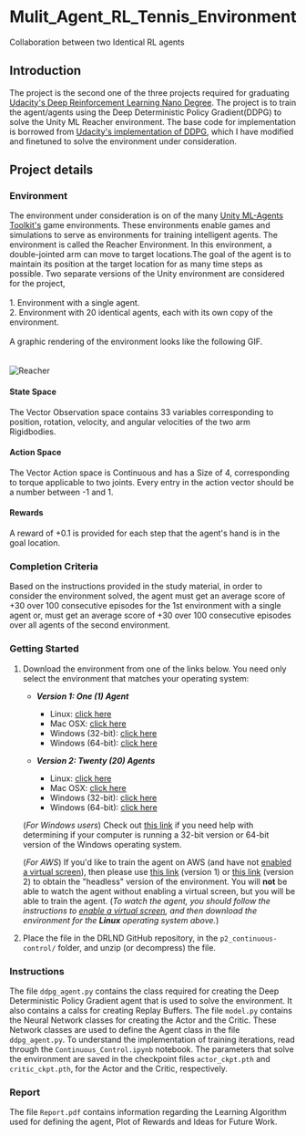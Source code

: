 # Mulit_Agent_RL_Tennis_Environment
Collaboration between two Identical RL agents
## Introduction
The project is the second one of the three projects required for graduating [Udacity's Deep Reinforcement Learning Nano Degree](https://www.udacity.com/course/deep-reinforcement-learning-nanodegree--nd893). The project is to train the agent/agents using the Deep Deterministic Policy Gradient(DDPG) to solve the Unity ML Reacher environment. The base code for implementation is borrowed from [Udacity's implementation of DDPG](https://github.com/udacity/deep-reinforcement-learning/blob/master/ddpg-bipedal/DDPG.ipynb), which I have modified and finetuned to solve the environment under consideration. 


## Project details
### Environment 
The environment under consideration is on of the many [Unity ML-Agents Toolkit's](https://github.com/Unity-Technologies/ml-agents) game environments. These environments enable games and simulations to serve as environments for training intelligent agents. The environment is called the Reacher Environment. In this environment, a double-jointed arm can move to target locations.The goal of the agent is to maintain its position at the target location for as many time steps as possible. Two separate versions of the Unity environment are considered for the project,<br/><br/>
    1. Environment with a single agent.<br/>
    2. Environment with 20 identical agents, each with its own copy of the environment.<br/><br/>
 A graphic rendering of the environment looks like the following GIF. <br/> <br/> <br/> ![Reacher](gifs/reacher.gif)

#### State Space
The Vector Observation space contains 33 variables corresponding to position, rotation, velocity, and angular velocities of the two arm Rigidbodies.

#### Action Space
The Vector Action space is Continuous and has a Size of 4, corresponding to torque applicable to two joints. Every entry in the action vector should be a number between -1 and 1.
#### Rewards
A reward of +0.1 is provided for each step that the agent's hand is in the goal location.

### Completion Criteria
Based on the instructions provided in the study material, in order to consider the environment solved, the agent must get an average score of +30 over 100 consecutive episodes for the 1st environment with a single agent or, must get an average score of +30 over 100 consecutive episodes over all agents of the second environment.

### Getting Started

1. Download the environment from one of the links below.  You need only select the environment that matches your operating system:

    - **_Version 1: One (1) Agent_**
        - Linux: [click here](https://s3-us-west-1.amazonaws.com/udacity-drlnd/P2/Reacher/one_agent/Reacher_Linux.zip)
        - Mac OSX: [click here](https://s3-us-west-1.amazonaws.com/udacity-drlnd/P2/Reacher/one_agent/Reacher.app.zip)
        - Windows (32-bit): [click here](https://s3-us-west-1.amazonaws.com/udacity-drlnd/P2/Reacher/one_agent/Reacher_Windows_x86.zip)
        - Windows (64-bit): [click here](https://s3-us-west-1.amazonaws.com/udacity-drlnd/P2/Reacher/one_agent/Reacher_Windows_x86_64.zip)

    - **_Version 2: Twenty (20) Agents_**
        - Linux: [click here](https://s3-us-west-1.amazonaws.com/udacity-drlnd/P2/Reacher/Reacher_Linux.zip)
        - Mac OSX: [click here](https://s3-us-west-1.amazonaws.com/udacity-drlnd/P2/Reacher/Reacher.app.zip)
        - Windows (32-bit): [click here](https://s3-us-west-1.amazonaws.com/udacity-drlnd/P2/Reacher/Reacher_Windows_x86.zip)
        - Windows (64-bit): [click here](https://s3-us-west-1.amazonaws.com/udacity-drlnd/P2/Reacher/Reacher_Windows_x86_64.zip)

    (_For Windows users_) Check out [this link](https://support.microsoft.com/en-us/help/827218/how-to-determine-whether-a-computer-is-running-a-32-bit-version-or-64) if you need help with determining if your computer is running a 32-bit version or 64-bit version of the Windows operating system.

    (_For AWS_) If you'd like to train the agent on AWS (and have not [enabled a virtual screen](https://github.com/Unity-Technologies/ml-agents/blob/master/docs/Training-on-Amazon-Web-Service.md)), then please use [this link](https://s3-us-west-1.amazonaws.com/udacity-drlnd/P2/Reacher/one_agent/Reacher_Linux_NoVis.zip) (version 1) or [this link](https://s3-us-west-1.amazonaws.com/udacity-drlnd/P2/Reacher/Reacher_Linux_NoVis.zip) (version 2) to obtain the "headless" version of the environment.  You will **not** be able to watch the agent without enabling a virtual screen, but you will be able to train the agent.  (_To watch the agent, you should follow the instructions to [enable a virtual screen](https://github.com/Unity-Technologies/ml-agents/blob/master/docs/Training-on-Amazon-Web-Service.md), and then download the environment for the **Linux** operating system above._)

2. Place the file in the DRLND GitHub repository, in the `p2_continuous-control/` folder, and unzip (or decompress) the file.

### Instructions
The file `ddpg_agent.py` contains the class required for creating the Deep Deterministic Policy Gradient agent that is used to solve the environment. It also contains a calss for creating Replay Buffers. The file `model.py` contains the Neural Network classes for creating the Actor and the Critic. These Network classes are used to define the Agent class in the file `ddpg_agent.py`. To understand the implementation of training iterations, read through the `Continuous_Control.ipynb` notebook. The parameters that solve the environment are saved in the checkpoint files `actor_ckpt.pth` and `critic_ckpt.pth`, for the Actor and the Critic, respectively.

### Report
The file `Report.pdf` contains information regarding the Learning Algorithm used for defining the agent, Plot of Rewards and Ideas for Future Work.

